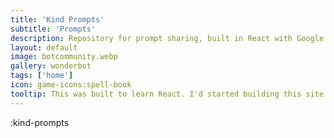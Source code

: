 ```yaml
---
title: 'Kind Prompts'
subtitle: 'Prompts'
description: Repository for prompt sharing, built in React with Google Authentication
layout: default
image: botcommunity.webp
gallery: wonderbot
tags: ['home']
icon: game-icons:spell-book
tooltip: This was built to learn React. I'd started building this site with Vue/Quasar, Inertia Laravel, and then Nuxt 3/Prisma. At the Vue Forge Hackathon, someone shared a jobhunting anecdote about being told to learn React if they want to get work. So...this was strongly built on the back of a three 1/2 hour youtube tutorial that took me three days to digest. But now I feel much more secure in switching frameworks, and appreciating the node.js and Javascript under the curtain. Typescript has really assisted in helping me understand Object-Oriented programming. If you try to login from here, it will probably not work.  Try https://kindprompts.vercel.app/
---
```

:kind-prompts